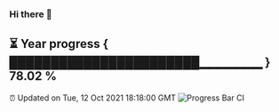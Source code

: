### Hi there 👋
⏳ Year progress { ███████████████████████▁▁▁▁▁▁▁ } 78.02 %
---
⏰ Updated on Tue, 12 Oct 2021 18:18:00 GMT
![Progress Bar CI](https://github.com/liununu/liununu/workflows/Progress%20Bar%20CI/badge.svg)

